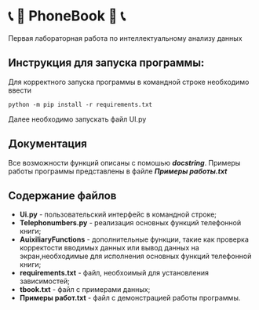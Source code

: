 # :telephone_receiver: :notebook_with_decorative_cover: PhoneBook  :notebook_with_decorative_cover: :telephone_receiver:
Первая лабораторная работа по интеллектуальному анализу данных
## Инструкция для запуска программы:
Для корректного запуска программы в командной строке необходимо ввести
```
python -m pip install -r requirements.txt
```
Далее необходимо запускать файл UI.py

## Документация
Все возможности функций описаны с помошью ***docstring***. Примеры работы программы представлены в файле ***Примеры работы.txt***

## Содержание файлов
* **Ui.py** - пользовательский интерфейс в командной строке;
* **Telephonumbers.py** - реализация основных функций телефонной книги;
* **AuixiliaryFunctions** - дополнительные функции, такие как проверка корректости вводимых данных или вывод данных на экран,необходимые для исполнения основных функций телефонной книги;
* **requirements.txt** - файл, необхоимый для установления зависимостей;
* **tbook.txt** - файл с примерами данных;
* **Примеры работ.txt** - файл с демонстрацией работы программы.
